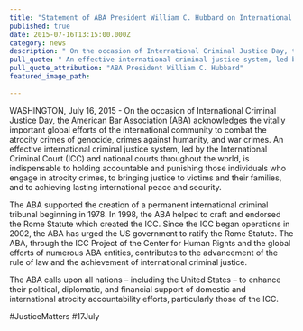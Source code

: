```yaml
---
title: "Statement of ABA President William C. Hubbard on International Criminal Justice Day – July 17, 2015"
published: true
date: 2015-07-16T13:15:00.000Z
category: news
description: " On the occasion of International Criminal Justice Day, the American Bar Association (ABA) acknowledges the vitally important global efforts of the international community to combat the atrocity crimes of genocide, crimes against humanity, and war crimes. An effective international criminal justice system, led by the International Criminal Court (ICC) and national courts throughout the world, is indispensable to holding accountable and punishing those individuals who engage in atrocity crimes, to bringing justice to victims and their families, and to achieving lasting international peace and security."
pull_quote: " An effective international criminal justice system, led by the International Criminal Court (ICC) and national courts throughout the world, is indispensable to holding accountable and punishing those individuals who engage in atrocity crimes, to bringing justice to victims and their families, and to achieving lasting international peace and security."
pull_quote_attribution: "ABA President William C. Hubbard"
featured_image_path:
 
---
```


WASHINGTON, July 16, 2015 - On the occasion of International Criminal Justice Day, the American Bar Association (ABA) acknowledges the vitally important global efforts of the international community to combat the atrocity crimes of genocide, crimes against humanity, and war crimes. An effective international criminal justice system, led by the International Criminal Court (ICC) and national courts throughout the world, is indispensable to holding accountable and punishing those individuals who engage in atrocity crimes, to bringing justice to victims and their families, and to achieving lasting international peace and security.

The ABA supported the creation of a permanent international criminal tribunal beginning in 1978. In 1998, the ABA helped to craft and endorsed the Rome Statute which created the ICC. Since the ICC began operations in 2002, the ABA has urged the US government to ratify the Rome Statute. The ABA, through the ICC Project of the Center for Human Rights and the global efforts of numerous ABA entities, contributes to the advancement of the rule of law and the achievement of international criminal justice.

The ABA calls upon all nations – including the United States – to enhance their political, diplomatic, and financial support of domestic and international atrocity accountability efforts, particularly those of the ICC.

#JusticeMatters #17July

